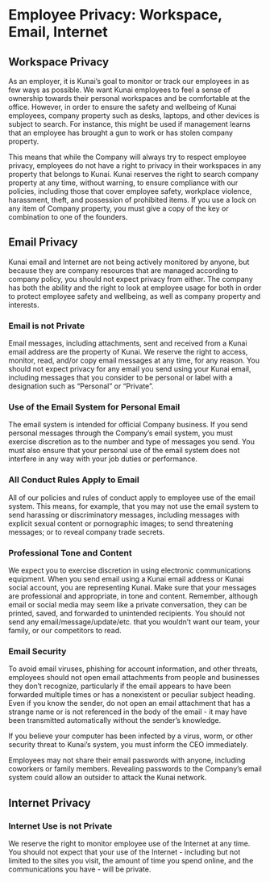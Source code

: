 # Employee Privacy: Workspace, Email, Internet

## Workspace Privacy

As an employer, it is Kunai’s goal to monitor or track our employees in as few ways as possible. We want Kunai employees to feel a sense of ownership towards their personal workspaces and be comfortable at the office. However, in order to ensure the safety and wellbeing of Kunai employees, company property such as desks, laptops, and other devices is subject to search. For instance, this might be used if management learns that an employee has brought a gun to work or has stolen company property.

This means that while the Company will always try to respect employee privacy, employees do not have a right to privacy in their workspaces in any property that belongs to Kunai. Kunai reserves the right to search company property at any time, without warning, to ensure compliance with our policies, including those that cover employee safety, workplace violence, harassment, theft, and possession of prohibited items. If you use a lock on any item of Company property, you must give a copy of the key or combination to one of the founders.

## Email Privacy

Kunai email and Internet are not being actively monitored by anyone, but because they are company resources that are managed according to company policy, you should not expect privacy from either. The company has both the ability and the right to look at employee usage for both in order to protect employee safety and wellbeing, as well as company property and interests.

### Email is not Private
Email messages, including attachments, sent and received from a Kunai email address are the property of Kunai. We reserve the right to access, monitor, read, and/or copy email messages at any time, for any reason. You should not expect privacy for any email you send using your Kunai email, including messages that you consider to be personal or label with a designation such as “Personal” or “Private”.

### Use of the Email System for Personal Email
The email system is intended for official Company business. If you send personal messages through the Company’s email system, you must exercise discretion as to the number and type of messages you send. You must also ensure that your personal use of the email system does not interfere in any way with your job duties or performance.

### All Conduct Rules Apply to Email
All of our policies and rules of conduct apply to employee use of the email system. This means, for example, that you may not use the email system to send harassing or discriminatory messages, including messages with explicit sexual content or pornographic images; to send threatening messages; or to reveal company trade secrets.

### Professional Tone and Content
We expect you to exercise discretion in using electronic communications equipment. When you send email using a Kunai email address or Kunai social account, you are representing Kunai. Make sure that your messages are professional and appropriate, in tone and content. Remember, although email or social media may seem like a private conversation, they can be printed, saved, and forwarded to unintended recipients. You should not send any email/message/update/etc. that you wouldn’t want our team, your family, or our competitors to read.

### Email Security
To avoid email viruses, phishing for account information, and other threats, employees should not open email attachments from people and businesses they don’t recognize, particularly if the email appears to have been forwarded multiple times or has a nonexistent or peculiar subject heading. Even if you know the sender, do not open an email attachment that has a strange name or is not referenced in the body of the email - it may have been transmitted automatically without the sender’s knowledge.

If you believe your computer has been infected by a virus, worm, or other security threat to Kunai’s system, you must inform the CEO immediately.

Employees may not share their email passwords with anyone, including coworkers or family members. Revealing passwords to the Company’s email system could allow an outsider to attack the Kunai network.

## Internet Privacy

### Internet Use is not Private
We reserve the right to monitor employee use of the Internet at any time. You should not expect that your use of the Internet - including but not limited to the sites you visit, the amount of time you spend online, and the communications you have - will be private.
